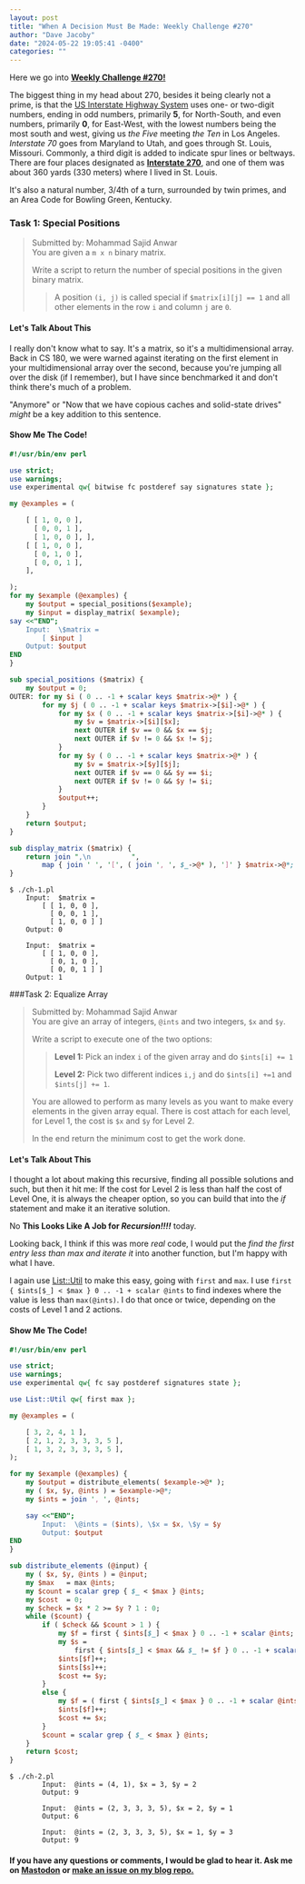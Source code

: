 ```yaml
---
layout: post
title: "When A Decision Must Be Made: Weekly Challenge #270"
author: "Dave Jacoby"
date: "2024-05-22 19:05:41 -0400"
categories: ""
---
```


Here we go into **[Weekly Challenge #270!](https://theweeklychallenge.org/blog/perl-weekly-challenge-270/)**

The biggest thing in my head about 270, besides it being clearly not a prime, is that the [US Interstate Highway System](https://en.wikipedia.org/wiki/Interstate_Highway_System#Numbering_system) uses one- or two-digit numbers, ending in odd numbers, primarily **5**, for North-South, and even numbers, primarily **0**, for East-West, with the lowest numbers being the most south and west, giving us _the Five_ meeting _the Ten_ in Los Angeles. _Interstate 70_ goes from Maryland to Utah, and goes through St. Louis, Missouri. Commonly, a third digit is added to indicate spur lines or beltways. There are four places designated as [**Interstate 270**](https://en.wikipedia.org/wiki/Interstate_270), and one of them was about 360 yards (330 meters) where I lived in St. Louis.

It's also a natural number, 3/4th of a turn, surrounded by twin primes, and an Area Code for Bowling Green, Kentucky.

### Task 1: Special Positions

> Submitted by: Mohammad Sajid Anwar  
> You are given a `m x n` binary matrix.
>
> Write a script to return the number of special positions in the given binary matrix.
>
> > A position `(i, j)` is called special if `$matrix[i][j] == 1` and all other elements in the row `i` and column `j` are `0`.

#### Let's Talk About This

I really don't know what to say. It's a matrix, so it's a multidimensional array. Back in CS 180, we were warned against iterating on the first element in your multidimensional array over the second, because you're jumping all over the disk (if I remember), but I have since benchmarked it and don't think there's much of a problem.

"Anymore" or "Now that we have copious caches and solid-state drives" _might_ be a key addition to this sentence.

#### Show Me The Code!

```perl
#!/usr/bin/env perl

use strict;
use warnings;
use experimental qw{ bitwise fc postderef say signatures state };

my @examples = (

    [ [ 1, 0, 0 ],
      [ 0, 0, 1 ],
      [ 1, 0, 0 ], ],
    [ [ 1, 0, 0 ],
      [ 0, 1, 0 ],
      [ 0, 0, 1 ],
    ],

);
for my $example (@examples) {
    my $output = special_positions($example);
    my $input = display_matrix( $example);
say <<"END";
    Input:  \$matrix =
        [ $input ]
    Output: $output
END
}

sub special_positions ($matrix) {
    my $output = 0;
OUTER: for my $i ( 0 .. -1 + scalar keys $matrix->@* ) {
        for my $j ( 0 .. -1 + scalar keys $matrix->[$i]->@* ) {
            for my $x ( 0 .. -1 + scalar keys $matrix->[$i]->@* ) {
                my $v = $matrix->[$i][$x];
                next OUTER if $v == 0 && $x == $j;
                next OUTER if $v != 0 && $x != $j;
            }
            for my $y ( 0 .. -1 + scalar keys $matrix->@* ) {
                my $v = $matrix->[$y][$j];
                next OUTER if $v == 0 && $y == $i;
                next OUTER if $v != 0 && $y != $i;
            }
            $output++;
        }
    }
    return $output;
}

sub display_matrix ($matrix) {
    return join ",\n          ",
        map { join ' ', '[', ( join ', ', $_->@* ), ']' } $matrix->@*;
}
```

```text
$ ./ch-1.pl
    Input:  $matrix =
        [ [ 1, 0, 0 ],
          [ 0, 0, 1 ],
          [ 1, 0, 0 ] ]
    Output: 0

    Input:  $matrix =
        [ [ 1, 0, 0 ],
          [ 0, 1, 0 ],
          [ 0, 0, 1 ] ]
    Output: 1
```

###Task 2: Equalize Array

> Submitted by: Mohammad Sajid Anwar  
> You are give an array of integers, `@ints` and two integers, `$x` and `$y`.
>
> Write a script to execute one of the two options:
>
> > **Level 1:** Pick an index `i` of the given array and do `$ints[i] += 1`
> >
> > **Level 2:** Pick two different indices `i,j` and do `$ints[i] +=1` and `$ints[j] += 1`.
>
> You are allowed to perform as many levels as you want to make every elements in the given array equal. There is cost attach for each level, for Level 1, the cost is `$x` and `$y` for Level 2.
>
> In the end return the minimum cost to get the work done.

#### Let's Talk About This

I thought a lot about making this recursive, finding all possible solutions and such, but then it hit me: If the cost for Level 2 is less than half the cost of Level One, it is always the cheaper option, so you can build that into the _if_ statement and make it an iterative solution.

No **This Looks Like A Job for _Recursion!!!!_** today.

Looking back, I think if this was more _real_ code, I would put the _find the first entry less than max and iterate it_ into another function, but I'm happy with what I have.

I again use [List::Util](https://metacpan.org/pod/List::Util) to make this easy, going with `first` and `max`. I use `first { $ints[$_] < $max } 0 .. -1 + scalar @ints` to find indexes where the value is less than `max(@ints)`. I do that once or twice, depending on the costs of Level 1 and 2 actions.

#### Show Me The Code!

```perl
#!/usr/bin/env perl

use strict;
use warnings;
use experimental qw{ fc say postderef signatures state };

use List::Util qw{ first max };

my @examples = (

    [ 3, 2, 4, 1 ],
    [ 2, 1, 2, 3, 3, 3, 5 ],
    [ 1, 3, 2, 3, 3, 3, 5 ],
);

for my $example (@examples) {
    my $output = distribute_elements( $example->@* );
    my ( $x, $y, @ints ) = $example->@*;
    my $ints = join ', ', @ints;

    say <<"END";
        Input:  \@ints = ($ints), \$x = $x, \$y = $y
        Output: $output
END
}

sub distribute_elements (@input) {
    my ( $x, $y, @ints ) = @input;
    my $max   = max @ints;
    my $count = scalar grep { $_ < $max } @ints;
    my $cost  = 0;
    my $check = $x * 2 >= $y ? 1 : 0;
    while ($count) {
        if ( $check && $count > 1 ) {
            my $f = first { $ints[$_] < $max } 0 .. -1 + scalar @ints;
            my $s =
                first { $ints[$_] < $max && $_ != $f } 0 .. -1 + scalar @ints;
            $ints[$f]++;
            $ints[$s]++;
            $cost += $y;
        }
        else {
            my $f = ( first { $ints[$_] < $max } 0 .. -1 + scalar @ints );
            $ints[$f]++;
            $cost += $x;
        }
        $count = scalar grep { $_ < $max } @ints;
    }
    return $cost;
}
```

```text
$ ./ch-2.pl
        Input:  @ints = (4, 1), $x = 3, $y = 2
        Output: 9

        Input:  @ints = (2, 3, 3, 3, 5), $x = 2, $y = 1
        Output: 6

        Input:  @ints = (2, 3, 3, 3, 5), $x = 1, $y = 3
        Output: 9
```

#### If you have any questions or comments, I would be glad to hear it. Ask me on [Mastodon](https://mastodon.xyz/@jacobydave) or [make an issue on my blog repo.](https://github.com/jacoby/jacoby.github.io)
